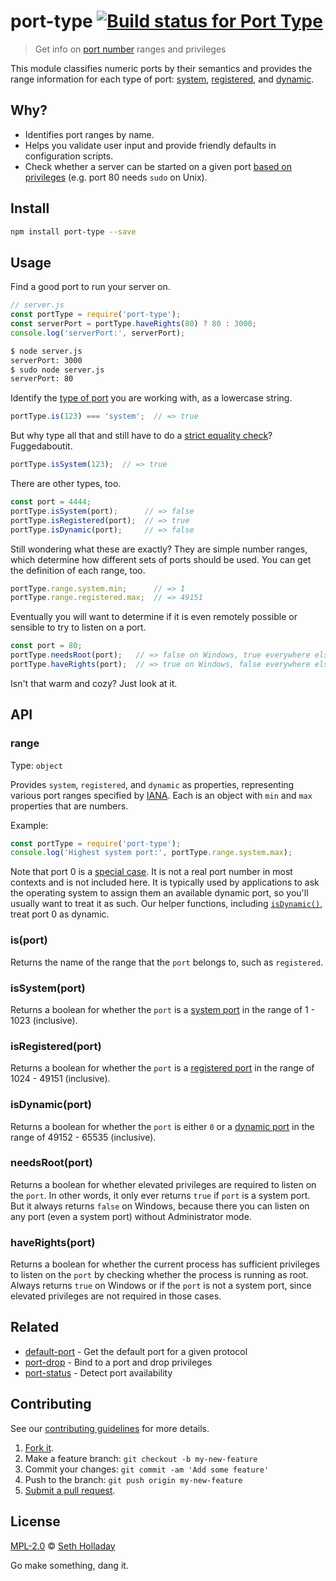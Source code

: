 # port-type [![Build status for Port Type](https://img.shields.io/circleci/project/sholladay/port-type/master.svg "Build Status")](https://circleci.com/gh/sholladay/port-type "Builds")

> Get info on [port number](https://en.wikipedia.org/wiki/Port_(computer_networking)) ranges and privileges

This module classifies numeric ports by their semantics and provides the range information for each type of port: [system](https://en.wikipedia.org/wiki/List_of_TCP_and_UDP_port_numbers#Well-known_ports), [registered](https://en.wikipedia.org/wiki/List_of_TCP_and_UDP_port_numbers#Registered_ports), and [dynamic](https://en.wikipedia.org/wiki/List_of_TCP_and_UDP_port_numbers#Dynamic,_private_or_ephemeral_ports).

## Why?

 - Identifies port ranges by name.
 - Helps you validate user input and provide friendly defaults in configuration scripts.
 - Check whether a server can be started on a given port [based on privileges](https://w3.org/Daemon/User/Installation/PrivilegedPorts.html) (e.g. port 80 needs `sudo` on Unix).

## Install

```sh
npm install port-type --save
```

## Usage

Find a good port to run your server on.

```js
// server.js
const portType = require('port-type');
const serverPort = portType.haveRights(80) ? 80 : 3000;
console.log('serverPort:', serverPort);
```
```sh
$ node server.js
serverPort: 3000
$ sudo node server.js
serverPort: 80
```

Identify the [type of port](http://en.wikipedia.org/wiki/Registered_port "Explanation of distinct port categories") you are working with, as a lowercase string.

```js
portType.is(123) === 'system';  // => true
```

But why type all that and still have to do a [strict equality check](https://impressivewebs.com/why-use-triple-equals-javascipt/ "Explanation of why you should always use triple equals over double equals in JavaScript")? Fuggedaboutit.

```js
portType.isSystem(123);  // => true
```

There are other types, too.

```js
const port = 4444;
portType.isSystem(port);      // => false
portType.isRegistered(port);  // => true
portType.isDynamic(port);     // => false
```

Still wondering what these are exactly? They are simple number ranges, which determine how different sets of ports should be used. You can get the definition of each range, too.

```js
portType.range.system.min;      // => 1
portType.range.registered.max;  // => 49151
```

Eventually you will want to determine if it is even remotely possible or sensible to try to listen on a port.

```js
const port = 80;
portType.needsRoot(port);   // => false on Windows, true everywhere else
portType.haveRights(port);  // => true on Windows, false everywhere else unless running as root
```

Isn't that warm and cozy? Just look at it.

## API

### range

Type: `object`

Provides `system`, `registered`, and `dynamic` as properties, representing various port ranges specified by [IANA](https://en.wikipedia.org/wiki/Internet_Assigned_Numbers_Authority). Each is an object with `min` and `max` properties that are numbers.

Example:

```js
const portType = require('port-type');
console.log('Highest system port:', portType.range.system.max);
```

Note that port 0 is a [special case](http://unix.stackexchange.com/a/180500). It is not a real port number in most contexts and is not included here. It is typically used by applications to ask the operating system to assign them an available dynamic port, so you'll usually want to treat it as such. Our helper functions, including [`isDynamic()`](#isDynamic), treat port 0 as dynamic.

### is(port)

Returns the name of the range that the `port` belongs to, such as `registered`.

### isSystem(port)

Returns a boolean for whether the `port` is a [system port](https://en.wikipedia.org/wiki/List_of_TCP_and_UDP_port_numbers#Well-known_ports) in the range of 1 - 1023 (inclusive).

### isRegistered(port)

Returns a boolean for whether the `port` is a [registered port](https://en.wikipedia.org/wiki/List_of_TCP_and_UDP_port_numbers#Registered_ports) in the range of 1024 - 49151 (inclusive).

### isDynamic(port)

Returns a boolean for whether the `port` is either `0` or a [dynamic port](https://en.wikipedia.org/wiki/List_of_TCP_and_UDP_port_numbers#Dynamic,_private_or_ephemeral_ports) in the range of 49152 - 65535 (inclusive).

### needsRoot(port)

Returns a boolean for whether elevated privileges are required to listen on the `port`. In other words, it only ever returns `true` if `port` is a system port. But it always returns `false` on Windows, because there you can listen on any port (even a system port) without Administrator mode.

### haveRights(port)

Returns a boolean for whether the current process has sufficient privileges to listen on the `port` by checking whether the process is running as root. Always returns `true` on Windows or if the `port` is not a system port, since elevated privileges are not required in those cases.

## Related

 - [default-port](https://github.com/sholladay/default-port) - Get the default port for a given protocol
 - [port-drop](https://github.com/sholladay/port-drop) - Bind to a port and drop privileges
 - [port-status](https://github.com/sholladay/port-status) - Detect port availability

## Contributing

See our [contributing guidelines](https://github.com/sholladay/port-type/blob/master/CONTRIBUTING.md "Guidelines for participating in this project") for more details.

1. [Fork it](https://github.com/sholladay/port-type/fork).
2. Make a feature branch: `git checkout -b my-new-feature`
3. Commit your changes: `git commit -am 'Add some feature'`
4. Push to the branch: `git push origin my-new-feature`
5. [Submit a pull request](https://github.com/sholladay/port-type/compare "Submit code to this project for review").

## License

[MPL-2.0](https://github.com/sholladay/port-type/blob/master/LICENSE "License for port-type") © [Seth Holladay](https://seth-holladay.com "Author of port-type")

Go make something, dang it.
